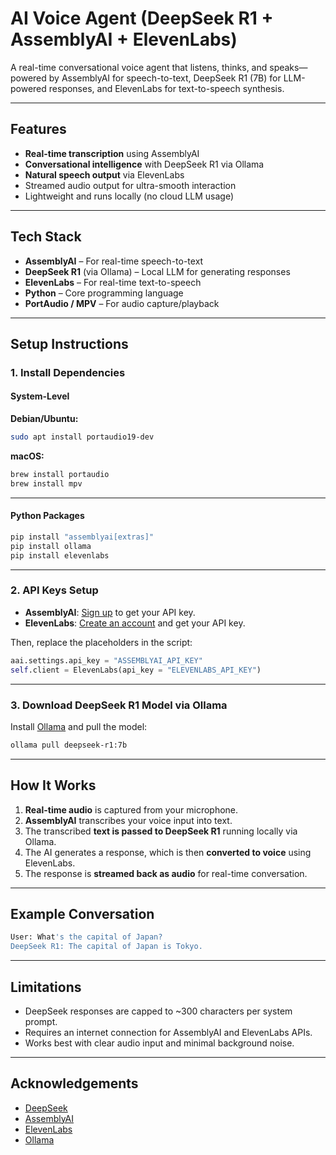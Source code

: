 # AI Voice Agent (DeepSeek R1 + AssemblyAI + ElevenLabs)

A real-time conversational voice agent that listens, thinks, and speaks—powered by AssemblyAI for speech-to-text, DeepSeek R1 (7B) for LLM-powered responses, and ElevenLabs for text-to-speech synthesis.

---

## Features

- **Real-time transcription** using AssemblyAI  
- **Conversational intelligence** with DeepSeek R1 via Ollama  
- **Natural speech output** via ElevenLabs  
- Streamed audio output for ultra-smooth interaction  
- Lightweight and runs locally (no cloud LLM usage)

---

## Tech Stack

- **AssemblyAI** – For real-time speech-to-text  
- **DeepSeek R1** (via Ollama) – Local LLM for generating responses  
- **ElevenLabs** – For real-time text-to-speech  
- **Python** – Core programming language  
- **PortAudio / MPV** – For audio capture/playback  

---

## Setup Instructions

### 1. Install Dependencies

#### System-Level

**Debian/Ubuntu:**
```bash
sudo apt install portaudio19-dev
```

**macOS:**
```bash
brew install portaudio
brew install mpv
```

---

#### Python Packages

```bash
pip install "assemblyai[extras]"
pip install ollama
pip install elevenlabs
```

---

### 2. API Keys Setup

- **AssemblyAI**: [Sign up](https://www.assemblyai.com/?utm_source=youtube&utm_medium=referral&utm_campaign=yt_smit_28) to get your API key.
- **ElevenLabs**: [Create an account](https://www.elevenlabs.io/) and get your API key.

Then, replace the placeholders in the script:

```python
aai.settings.api_key = "ASSEMBLYAI_API_KEY"
self.client = ElevenLabs(api_key = "ELEVENLABS_API_KEY")
```

---

### 3. Download DeepSeek R1 Model via Ollama

Install [Ollama](https://ollama.com/) and pull the model:

```bash
ollama pull deepseek-r1:7b
```

---

## How It Works

1. **Real-time audio** is captured from your microphone.  
2. **AssemblyAI** transcribes your voice input into text.  
3. The transcribed **text is passed to DeepSeek R1** running locally via Ollama.  
4. The AI generates a response, which is then **converted to voice** using ElevenLabs.  
5. The response is **streamed back as audio** for real-time conversation.

---

## Example Conversation

```bash
User: What's the capital of Japan?
DeepSeek R1: The capital of Japan is Tokyo.
```

---

## Limitations

- DeepSeek responses are capped to ~300 characters per system prompt.
- Requires an internet connection for AssemblyAI and ElevenLabs APIs.
- Works best with clear audio input and minimal background noise.

---

## Acknowledgements

- [DeepSeek](https://deepseek.com/)
- [AssemblyAI](https://www.assemblyai.com/)
- [ElevenLabs](https://www.elevenlabs.io/)
- [Ollama](https://ollama.com/)

